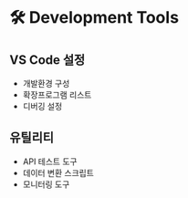# 🛠 Development Tools

## VS Code 설정
- 개발환경 구성
- 확장프로그램 리스트
- 디버깅 설정

## 유틸리티
- API 테스트 도구
- 데이터 변환 스크립트
- 모니터링 도구
